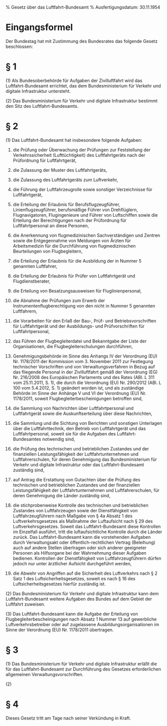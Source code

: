 % Gesetz über das Luftfahrt-Bundesamt
% Ausfertigungsdatum: 30.11.1954
 
# Eingangsformel

Der Bundestag hat mit Zustimmung des Bundesrates das folgende Gesetz beschlossen:

# § 1

(1) Als Bundesoberbehörde für Aufgaben der Zivilluftfahrt wird das Luftfahrt-Bundesamt errichtet, das dem Bundesministerium für Verkehr und digitale Infrastruktur untersteht.

(2) Das Bundesministerium für Verkehr und digitale Infrastruktur bestimmt den Sitz des Luftfahrt-Bundesamts.

# § 2

(1) Das Luftfahrt-Bundesamt hat insbesondere folgende Aufgaben:

1. die Prüfung oder Überwachung der Prüfungen zur Feststellung der Verkehrssicherheit (Lufttüchtigkeit) des Luftfahrtgeräts nach der Prüfordnung für Luftfahrtgerät,

2. die Zulassung der Muster des Luftfahrtgeräts,

3. die Zulassung des Luftfahrtgeräts zum Luftverkehr,

4. die Führung der Luftfahrzeugrolle sowie sonstiger Verzeichnisse für Luftfahrtgerät,

5. die Erteilung der Erlaubnis für Berufsflugzeugführer, Linienflugzeugführer, berufsmäßige Führer von Drehflüglern, Flugnavigatoren, Flugingenieure und Führer von Luftschiffen sowie die Erteilung der Berechtigungen nach der Prüfordnung für Luftfahrtpersonal an diese Personen,

6. die Anerkennung von flugmedizinischen Sachverständigen und Zentren sowie die Entgegennahme von Meldungen von Ärzten für Arbeitsmedizin für die Durchführung von flugmedizinischen Beurteilungen von Flugbegleitern,

7. die Erteilung der Erlaubnis für die Ausbildung der in Nummer 5 genannten Luftfahrer,

8. die Erteilung der Erlaubnis für Prüfer von Luftfahrtgerät und Flugdienstberater,

9. die Erteilung von Besatzungsausweisen für Fluglinienpersonal,

10. die Abnahme der Prüfungen zum Erwerb der Instrumentenflugberechtigung von den nicht in Nummer 5 genannten Luftfahrern,

11. die Vorarbeiten für den Erlaß der Bau-, Prüf- und Betriebsvorschriften für Luftfahrtgerät und der Ausbildungs- und Prüfvorschriften für Luftfahrtpersonal,

12. das Führen der Flugbegleiterdatei und Bekanntgabe der Liste der Organisationen, die Flugbegleiterschulungen durchführen,

13. Genehmigungsbehörde im Sinne des Anhangs IV der Verordnung (EU) Nr. 1178/2011 der Kommission vom 3. November 2011 zur Festlegung technischer Vorschriften und von Verwaltungsverfahren in Bezug auf das fliegende Personal in der Zivilluftfahrt gemäß der Verordnung (EG) Nr. 216/2008 des Europäischen Parlaments und des Rates (ABl. L 311 vom 25.11.2011, S. 1), die durch die Verordnung (EU) Nr. 290/2012 (ABl. L 100 vom 5.4.2012, S. 1) geändert worden ist, und als zuständige Behörde im Sinne der Anhänge V und VI der Verordnung (EU) Nr. 1178/2011, soweit Flugbegleiterbescheinigungen betroffen sind,

<!-- -->

14. die Sammlung von Nachrichten über Luftfahrtpersonal und Luftfahrtgerät sowie die Auskunftserteilung über diese Nachrichten,

15. die Sammlung und die Sichtung von Berichten und sonstigen Unterlagen über die Luftfahrttechnik, den Betrieb von Luftfahrtgerät und das Luftfahrtpersonal, soweit sie für die Aufgaben des Luftfahrt-Bundesamtes notwendig sind,

16. die Prüfung des technischen und betrieblichen Zustandes und der finanziellen Leistungsfähigkeit der Luftfahrtunternehmen und Luftfahrerschulen, für deren Genehmigung das Bundesministerium für Verkehr und digitale Infrastruktur oder das Luftfahrt-Bundesamt zuständig sind,

17. auf Antrag die Erstattung von Gutachten über die Prüfung des technischen und betrieblichen Zustandes und der finanziellen Leistungsfähigkeit der Luftfahrtunternehmen und Luftfahrerschulen, für deren Genehmigung die Länder zuständig sind,

18. die stichprobenweise Kontrolle des technischen und betrieblichen Zustandes von Luftfahrzeugen sowie der Dienstfähigkeit von Luftfahrzeugführern nach Maßgabe von § 4a Absatz 1 des Luftverkehrsgesetzes als Maßnahme der Luftaufsicht nach § 29 des Luftverkehrsgesetzes. Soweit das Luftfahrt-Bundesamt diese Kontrollen im Einzelfall ausführt, tritt die luftaufsichtliche Kontrolle durch die Länder zurück. Das Luftfahrt-Bundesamt kann die vorstehenden Aufgaben durch Verwaltungsakt oder öffentlich-rechtlichen Vertrag (Beleihung) auch auf andere Stellen übertragen oder sich anderer geeigneter Personen als Hilfsorgane bei der Wahrnehmung dieser Aufgaben bedienen. Kontrollen der Dienstfähigkeit von Luftfahrzeugführern dürfen jedoch nur unter ärztlicher Aufsicht durchgeführt werden,

19. die Abwehr von Angriffen auf die Sicherheit des Luftverkehrs nach § 2 Satz 1 des Luftsicherheitsgesetzes, soweit es nach § 16 des Luftsicherheitsgesetzes hierfür zuständig ist.

(2) Das Bundesministerium für Verkehr und digitale Infrastruktur kann dem Luftfahrt-Bundesamt weitere Aufgaben des Bundes auf dem Gebiet der Luftfahrt zuweisen.

(3) Das Luftfahrt-Bundesamt kann die Aufgabe der Erteilung von Flugbegleiterbescheinigungen nach Absatz 1 Nummer 13 auf gewerbliche Luftverkehrsbetreiber oder auf zugelassene Ausbildungsorganisationen im Sinne der Verordnung (EU) Nr. 1178/2011 übertragen.

# § 3

(1) Das Bundesministerium für Verkehr und digitale Infrastruktur erläßt die für das Luftfahrt-Bundesamt zur Durchführung des Gesetzes erforderlichen allgemeinen Verwaltungsvorschriften.

(2)

# § 4

Dieses Gesetz tritt am Tage nach seiner Verkündung in Kraft.
